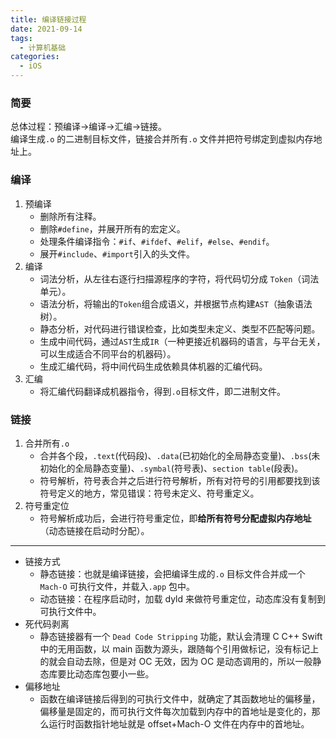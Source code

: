```yaml
---
title: 编译链接过程
date: 2021-09-14
tags:
  - 计算机基础
categories:
  - iOS
---
```


### 简要

总体过程：预编译->编译->汇编->链接。<br>
编译生成`.o` 的二进制目标文件，链接合并所有`.o` 文件并把符号绑定到虚拟内存地址上。

<!-- more -->

### 编译

1. 预编译
   - 删除所有注释。
   - 删除`#define`，并展开所有的宏定义。
   - 处理条件编译指令：`#if`、`#ifdef`、`#elif`，`#else`、`#endif`。
   - 展开`#include`、`#import`引入的头文件。
2. 编译
   - 词法分析，从左往右逐行扫描源程序的字符，将代码切分成 `Token`（词法单元）。
   - 语法分析，将输出的`Token`组合成语义，并根据节点构建`AST`（抽象语法树）。
   - 静态分析，对代码进行错误检查，比如类型未定义、类型不匹配等问题。
   - 生成中间代码，通过`AST`生成`IR`（一种更接近机器码的语言，与平台无关，可以生成适合不同平台的机器码）。
   - 生成汇编代码，将中间代码生成依赖具体机器的汇编代码。
3. 汇编
   - 将汇编代码翻译成机器指令，得到`.o`目标文件，即二进制文件。

### 链接

1. 合并所有`.o`
   - 合并各个段，`.text`(代码段)、`.data`(已初始化的全局静态变量)、`.bss`(未初始化的全局静态变量)、`.symbal`(符号表)、`section table`(段表)。
   - 符号解析，符号表合并之后进行符号解析，所有对符号的引用都要找到该符号定义的地方，常见错误：符号未定义、符号重定义。
2. 符号重定位
   - 符号解析成功后，会进行符号重定位，即**给所有符号分配虚拟内存地址**（动态链接在启动时分配）。

***

- 链接方式
  - 静态链接：也就是编译链接，会把编译生成的`.o` 目标文件合并成一个 `Mach-O` 可执行文件，并载入`.app` 包中。
  - 动态链接：在程序启动时，加载 dyld 来做符号重定位，动态库没有复制到可执行文件中。
- 死代码剥离
  - 静态链接器有一个 `Dead Code Stripping` 功能，默认会清理 C C++ Swift 中的无用函数，以 main 函数为源头，跟随每个引用做标记，没有标记上的就会自动去除，但是对 OC 无效，因为 OC 是动态调用的，所以一般静态库要比动态库包要小一些。
- 偏移地址
  - 函数在编译链接后得到的可执行文件中，就确定了其函数地址的偏移量，偏移量是固定的，而可执行文件每次加载到内存中的首地址是变化的，那么运行时函数指针地址就是 offset+Mach-O 文件在内存中的首地址。
